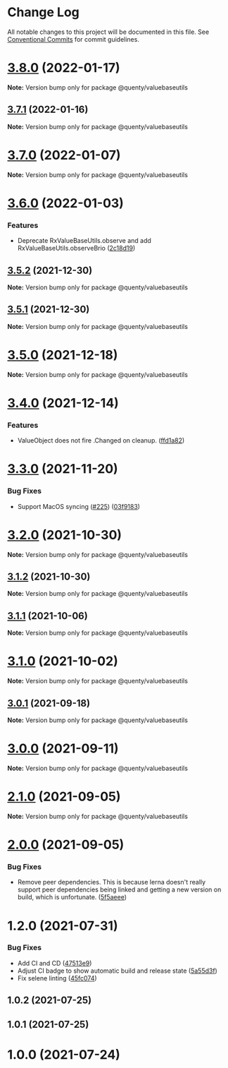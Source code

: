 # Change Log

All notable changes to this project will be documented in this file.
See [Conventional Commits](https://conventionalcommits.org) for commit guidelines.

# [3.8.0](https://github.com/Quenty/NevermoreEngine/compare/@quenty/valuebaseutils@3.7.1...@quenty/valuebaseutils@3.8.0) (2022-01-17)

**Note:** Version bump only for package @quenty/valuebaseutils





## [3.7.1](https://github.com/Quenty/NevermoreEngine/compare/@quenty/valuebaseutils@3.7.0...@quenty/valuebaseutils@3.7.1) (2022-01-16)

**Note:** Version bump only for package @quenty/valuebaseutils





# [3.7.0](https://github.com/Quenty/NevermoreEngine/compare/@quenty/valuebaseutils@3.6.0...@quenty/valuebaseutils@3.7.0) (2022-01-07)

**Note:** Version bump only for package @quenty/valuebaseutils





# [3.6.0](https://github.com/Quenty/NevermoreEngine/compare/@quenty/valuebaseutils@3.5.2...@quenty/valuebaseutils@3.6.0) (2022-01-03)


### Features

* Deprecate RxValueBaseUtils.observe and add RxValueBaseUtils.observeBrio ([2c18d19](https://github.com/Quenty/NevermoreEngine/commit/2c18d19bdd13fbdecefc6f474fad479a45e92559))





## [3.5.2](https://github.com/Quenty/NevermoreEngine/compare/@quenty/valuebaseutils@3.5.1...@quenty/valuebaseutils@3.5.2) (2021-12-30)

**Note:** Version bump only for package @quenty/valuebaseutils





## [3.5.1](https://github.com/Quenty/NevermoreEngine/compare/@quenty/valuebaseutils@3.5.0...@quenty/valuebaseutils@3.5.1) (2021-12-30)

**Note:** Version bump only for package @quenty/valuebaseutils





# [3.5.0](https://github.com/Quenty/NevermoreEngine/compare/@quenty/valuebaseutils@3.4.0...@quenty/valuebaseutils@3.5.0) (2021-12-18)

**Note:** Version bump only for package @quenty/valuebaseutils





# [3.4.0](https://github.com/Quenty/NevermoreEngine/compare/@quenty/valuebaseutils@3.3.0...@quenty/valuebaseutils@3.4.0) (2021-12-14)


### Features

* ValueObject does not fire .Changed on cleanup. ([ffd1a82](https://github.com/Quenty/NevermoreEngine/commit/ffd1a82e9db55891672a439285731dbf99d19ad1))





# [3.3.0](https://github.com/Quenty/NevermoreEngine/compare/@quenty/valuebaseutils@3.2.0...@quenty/valuebaseutils@3.3.0) (2021-11-20)


### Bug Fixes

* Support MacOS syncing ([#225](https://github.com/Quenty/NevermoreEngine/issues/225)) ([03f9183](https://github.com/Quenty/NevermoreEngine/commit/03f918392c6a5bdd33f8a17c38de371d1e06c67a))





# [3.2.0](https://github.com/Quenty/NevermoreEngine/compare/@quenty/valuebaseutils@3.1.2...@quenty/valuebaseutils@3.2.0) (2021-10-30)

**Note:** Version bump only for package @quenty/valuebaseutils





## [3.1.2](https://github.com/Quenty/NevermoreEngine/compare/@quenty/valuebaseutils@3.1.1...@quenty/valuebaseutils@3.1.2) (2021-10-30)

**Note:** Version bump only for package @quenty/valuebaseutils





## [3.1.1](https://github.com/Quenty/NevermoreEngine/compare/@quenty/valuebaseutils@3.1.0...@quenty/valuebaseutils@3.1.1) (2021-10-06)

**Note:** Version bump only for package @quenty/valuebaseutils





# [3.1.0](https://github.com/Quenty/NevermoreEngine/compare/@quenty/valuebaseutils@3.0.1...@quenty/valuebaseutils@3.1.0) (2021-10-02)

**Note:** Version bump only for package @quenty/valuebaseutils





## [3.0.1](https://github.com/Quenty/NevermoreEngine/compare/@quenty/valuebaseutils@3.0.0...@quenty/valuebaseutils@3.0.1) (2021-09-18)

**Note:** Version bump only for package @quenty/valuebaseutils





# [3.0.0](https://github.com/Quenty/NevermoreEngine/compare/@quenty/valuebaseutils@2.1.0...@quenty/valuebaseutils@3.0.0) (2021-09-11)

**Note:** Version bump only for package @quenty/valuebaseutils





# [2.1.0](https://github.com/Quenty/NevermoreEngine/compare/@quenty/valuebaseutils@2.0.0...@quenty/valuebaseutils@2.1.0) (2021-09-05)

**Note:** Version bump only for package @quenty/valuebaseutils





# [2.0.0](https://github.com/Quenty/NevermoreEngine/compare/@quenty/valuebaseutils@1.2.0...@quenty/valuebaseutils@2.0.0) (2021-09-05)


### Bug Fixes

* Remove peer dependencies. This is because lerna doesn't really support peer dependencies being linked and getting a new version on build, which is unfortunate. ([5f5aeee](https://github.com/Quenty/NevermoreEngine/commit/5f5aeeea8de9975435309e53679f0ef7064f9dd0))





# 1.2.0 (2021-07-31)


### Bug Fixes

* Add CI and CD ([47513e9](https://github.com/Quenty/NevermoreEngine/commit/47513e9b568162707534af132396dd8756947dd3))
* Adjust CI badge to show automatic build and release state ([5a55d3f](https://github.com/Quenty/NevermoreEngine/commit/5a55d3f19bf8d66a760d67da9b56ed47fab74656))
* Fix selene linting ([45fc074](https://github.com/Quenty/NevermoreEngine/commit/45fc07489ee59127ac6582689f19a0e87c1e5b5a))



## 1.0.2 (2021-07-25)



## 1.0.1 (2021-07-25)



# 1.0.0 (2021-07-24)
